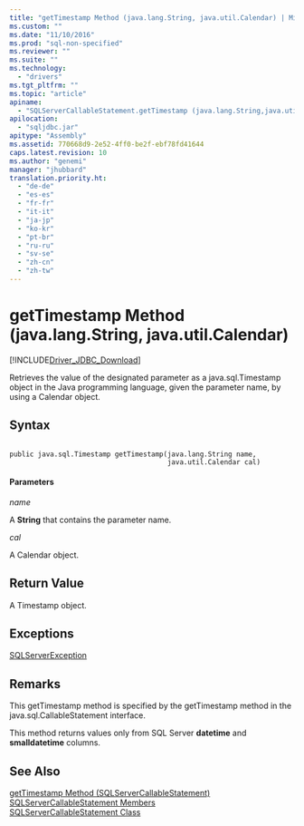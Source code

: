 ```yaml
---
title: "getTimestamp Method (java.lang.String, java.util.Calendar) | Microsoft Docs"
ms.custom: ""
ms.date: "11/10/2016"
ms.prod: "sql-non-specified"
ms.reviewer: ""
ms.suite: ""
ms.technology: 
  - "drivers"
ms.tgt_pltfrm: ""
ms.topic: "article"
apiname: 
  - "SQLServerCallableStatement.getTimestamp (java.lang.String,java.util.Calendar)"
apilocation: 
  - "sqljdbc.jar"
apitype: "Assembly"
ms.assetid: 770668d9-2e52-4ff0-be2f-ebf78fd41644
caps.latest.revision: 10
ms.author: "genemi"
manager: "jhubbard"
translation.priority.ht: 
  - "de-de"
  - "es-es"
  - "fr-fr"
  - "it-it"
  - "ja-jp"
  - "ko-kr"
  - "pt-br"
  - "ru-ru"
  - "sv-se"
  - "zh-cn"
  - "zh-tw"
---
```

# getTimestamp Method (java.lang.String, java.util.Calendar)
[!INCLUDE[Driver_JDBC_Download](../../../connect/jdbc/includes)]

  Retrieves the value of the designated parameter as a java.sql.Timestamp object in the Java programming language, given the parameter name, by using a Calendar object.  
  
## Syntax  
  
```  
  
public java.sql.Timestamp getTimestamp(java.lang.String name,  
                                       java.util.Calendar cal)  
```  
  
#### Parameters  
 *name*  
  
 A **String** that contains the parameter name.  
  
 *cal*  
  
 A Calendar object.  
  
## Return Value  
 A Timestamp object.  
  
## Exceptions  
 [SQLServerException](../../../connect/jdbc/reference/sqlserverexception-class.md)  
  
## Remarks  
 This getTimestamp method is specified by the getTimestamp method in the java.sql.CallableStatement interface.  
  
 This method returns values only from SQL Server **datetime** and **smalldatetime** columns.  
  
## See Also  
 [getTimestamp Method &#40;SQLServerCallableStatement&#41;](../../../connect/jdbc/reference/gettimestamp-method--sqlservercallablestatement-.md)   
 [SQLServerCallableStatement Members](../../../connect/jdbc/reference/sqlservercallablestatement-members.md)   
 [SQLServerCallableStatement Class](../../../connect/jdbc/reference/sqlservercallablestatement-class.md)  
  
  
